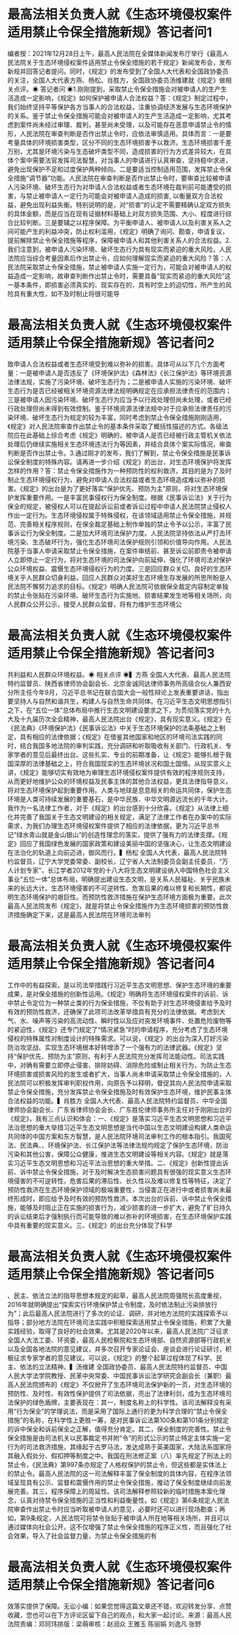 # 最高法相关负责人就《生态环境侵权案件适用禁止令保全措施新规》答记者问1

编者按：2021年12月28日上午，最高人民法院在全媒体新闻发布厅举行《最高人民法院关于生态环境侵权案件适用禁止令保全措施的若干规定》新闻发布会，发布新规并回答记者提问。同时，《规定》的发布受到了全国人大代表和全国政协委员的关注，全国人大代表方燕、杨松、肖胜方，全国政协委员汤维建就《规定》做相关点评。◉ 答记者问 ◉1.刚刚提到，采取禁止令保全措施会对被申请人的生产生活造成一定影响，《规定》如何保护被申请人合法权益？答：《规定》制定过程中，我们始终坚持平等保护各方当事人的合法权益，注重协调经济发展与生态环境保护的关系。鉴于禁止令保全措施可能会对被申请人的生产生活造成一定影响，尤其考虑到案件尚未经过审理、裁判，甚至尚未受理，以及可能存在恶意申请禁止令的情形，人民法院在审查判断是否作出禁止令时，应依法审慎适用。具体而言：一是要考量具体的环境损害类型，区分不同的生态环境损害予以救济。生态环境损害千差万别，尤其是环境污染与生态破坏类型不同，造成损害的行为方式差异较大，在具体个案中需要法官发挥司法智慧，对当事人的申请进行认真审查，坚持稳中求进，避免出现保护不足和过度保护两种倾向。二是要适当控制适用范围，发挥禁止令保全措施“调节器”功能。人民法院在审查判断是否作出禁止令时，要审查比较被申请人污染环境、破坏生态行为对申请人合法权益或者生态环境在裁判前可能遭受的损害，与禁止被申请人一定行为可能会对被申请人造成的损害, 以衡量双方合法权益，避免出现利益失衡。特别说明的是，对“损害”的认定不需要精确认定双方损失的具体金额，而是应当在现有证据材料基础上对双方损失范围、大小、程度进行综合比较判断。三是要辅之以程序保障。为平衡申请人、被申请人以及利害关系人之间可能产生的利益冲突，防止权利滥用，《规定》明确了询问、勘查，申请复议，提前解除禁止令保全措施等程序，保障被申请人和其他利害关系人的合法权益。2.我们注意到，被申请人污染环境、破坏生态行为具有现实而紧迫的重大风险，人民法院应当综合考量因素后作出禁止令，应如何理解现实而紧迫的重大风险？答：人民法院采取禁止令保全措施，禁止被申请人实施一定行为，可能会对被申请人的权益造成一定影响，故审查判断作出禁止令时，需要具备“现实而紧迫的重大风险”这一基本条件，即损害必须真实的、现实存在的，具有时空上的迫切性，所产生的风险具有重大性，如不及时制止将很可能导

# 最高法相关负责人就《生态环境侵权案件适用禁止令保全措施新规》答记者问2

致申请人合法权益或者生态环境受到难以弥补的损害。具体可从以下几个方面考量：一是被申请人是否违反了《环境保护法》《森林法》《长江保护法》等环境资源法律法规，实施了污染环境、破坏生态行为；二是被申请人实施的污染环境、破坏生态行为是否已经被相关环境资源法律法规明确规定在应承担法律责任的范围内；三是被申请人因污染环境、破坏生态行为应当予以行政处理但尚未处理，或者已经行政处理但尚未得到有效控制。鉴于环境资源法律法规中对于应承担法律责任的污染环境、破坏生态行为规定的较为丰富，同时考虑到禁止令保全措施刚刚适用，《规定》对人民法院审查作出禁止令的基本条件采取了概括性描述的方式。各级法院应在此基础上综合考虑《规定》明确的，被申请人是否已经被行政主管机关依法处理后仍继续实施相关生态环境违法行为等因素，并结合具体个案实际情况，审查判断是否作出禁止令。3.通过刚才的发布，我们了解到，禁止令保全措施是民事诉讼保全制度的特殊内容。请再进一步介绍《规定》的出台，对生态环境保护将发挥怎样的作用？答：禁止令保全措施作为一种预防性的权利救济，其目的是为了及时制止生态环境侵权行为，避免对申请人合法权益或者生态环境造成难以弥补的损害。《规定》的出台是为了更好落实“保护优先、预防为主”原则，将对生态环境保护发挥重要作用。一是丰富民事侵权行为保全制度。根据《民事诉讼法》关于行为保全的规定，被侵权人可以在提起诉讼前或者诉讼过程中申请人民法院禁止侵权人作出一定行为。生态环境侵权属于特殊侵权，在该领域适用禁止令保全措施，并规范、完善相关程序规则，在保全裁定基础上制作单独的禁止令予以公示，丰富了民事诉讼行为保全制度。二是加大环境司法保护力度。人民法院坚持依法从严打击环境污染、生态破坏行为，强化生态环境司法保护规则引领和价值导向作用。人民法院基于当事人申请采取禁止令保全措施，在案件审结前、甚至诉讼前即责令被申请人立即停止一定行为，将对生态环境的司法保护向前延伸，强化了环境司法对保护公众环境权益、震慑生态环境侵权行为的力度。三是回应群众关切。良好的生态环境关乎人民群众切身利益，回应人民群众对美好生态环境生存发展的所思所盼是人民法院不懈努力追求的目标。《规定》明确人民法院可依据保全裁定内容制定单独的禁止令张贴在污染环境、破坏生态行为实施地、损害结果发生地等相关场所，向人民群众公开公示，接受人民群众监督，将有力维护生态环境公

# 最高法相关负责人就《生态环境侵权案件适用禁止令保全措施新规》答记者问3

共利益和人民群众环境权益。◉ 相关点评 ◉▍方燕 全国人大代表、最高人民法院特约监督员、陕西省律师协会副会长、北京金诚同达律师事务所高级合伙人兼西安分所主任今年9月，习近平总书记在联合国大会一般性辩论上发表重要讲话，指出要坚持人与自然和谐共生，构建人与自然生命共同体。在习近平生态文明思想指引之下，在“五位一体”总体布局中推行生态文明建设要求之下，为贯彻落实党的十九大及十九届历次全会精神，最高人民法院出台《规定》，具有现实意义。《规定》在《民法典》《环境保护法》《民事诉讼法》中关于生态环境保护的法条基础之上制定，具有相应的法律依据；《规定》在借鉴其他国家和地区的环境司法实践的同时，结合我国多地法院的审判实践，充分调研和听取吸收有关部门、行政机关、专家学者的意见后最终出台。这些扎实、专业的前期准备，让《规定》能够扎根于我国深厚的法律基础之上，符合我国现实的生态环境状况和国土国情。从现实意义上讲，《规定》能够切实有效地为审理生态环境侵权案件提供有效的程序规则支持，从而更好地维护公众的环境权益及民事主体的其他合法权益，更具法律指导意义，将对生态环境保护起到重要作用。人类与地球是息息相关的命运共同体，保护生态环境是人类可持续发展的重要基石，是中华民族、中华文明源远流长的千年大计。我作为一名法律工作者，对于《规定》的出台感到十分欣喜。《规定》从法律上细化并完善了我国关于生态文明建设的相关规定，满足了法律工作者在办案中的实际需求，为我们办理生态环境侵权案件提供了相应的法律依据，更为习近平总书记“绿水青山就是金山银山”的创造性理念的落实，提供了强有力的法律支撑。《规定》回应了我国绿色发展的国家政策和建设美丽中国的坚强决心，让生态文明建设在法治化的轨道上向前迈进，御风而行。▍杨松 全国人大代表，最高人民法院特约监督员，辽宁大学党委常委、副校长，辽宁省人大法制委员会副主任委员，“万人计划专家”，长江学者2012年党的十八大将生态文明建设纳入中国特色社会主义事业“五位一体”总体布局，明确提出建设生态文明，是关系人民福祉、关乎民族未来的长远大计。生态环境侵害的不可逆转性、危害后果的难以修复和长期性，都说明生态环境保护的艰巨性。而预防性救济措施在保护生态环境方面极为重要。此次最高人民法院发布《规定》，就是将禁止令保全措施作为生态环境损害的预防性救济措施确定下来，这是最高人民法院在环境司法审判

# 最高法相关负责人就《生态环境侵权案件适用禁止令保全措施新规》答记者问4

工作中的有益探索，是以司法举措践行习近平生态文明思想、保护生态环境的重要成果，是对保全措施的创新性运用。《规定》明确将生态环境侵权案件的诉前、诉中禁止令定位为一种禁止类的行为保全措施，不仅有助于对生态环境侵害给予及时有效的预防性救济，还确保了此项司法改革举措具有充分的法律依据。考虑到大气、水、噪声等污染的高流动性、瞬时性以及应对突发环境事件、处置危险废物等的紧迫性，《规定》还专门规定了“情况紧急”时的申请程序，充分考虑了生态环境侵权的特殊属性对制度设计的特殊需求。可以说，《规定》的出台为深入打好污染防治攻坚战、实现生态环境根本好转增添了一个强有力的法律武器。《规定》坚持“保护优先、预防为主”原则，有利于人民法院充分发挥司法能动性。司法实践中，对确有需要立即停止侵害、排除妨碍、消除危险或制止相关行为，为防止生态环境损害或损害风险的发生或者扩大，当事人尚未申请采取禁止令保全措施的，人民法院可以积极发挥审判职权作用，向原告予以释明，督促其向人民法院申请采取禁止令保全措施，充分发挥禁止令保全措施及时有效保护生态环境，维护民事主体合法权益的功能。▍肖胜方  全国人大代表、最高人民法院特约监督员、中华全国律师协会副会长、广东省律师协会会长、广东胜伦律师事务所主任对于刚刚出台的《规定》，我有三点认识和体会：一、《规定》是落实习近平生态文明思想和习近平法治思想的重大举措习近平生态文明思想是当代中国以生态文明建设构建人类命运共同体的中国方案和东方智慧，是人民法院环境司法审判工作的根本指引。我国宪法、民法典、、环境保护法、长江保护法等法律法规均规定了保护生态环境，防治污染和其他公害，保障公众健康，推进生态文明建设等相关内容。《规定》就是落实习近平生态文明思想和习近平法治思想的重大举措。二、《规定》创新性提出诉前、诉中禁止令保全措施，对于及时解决生态损害问题具有很强的现实意义生态环境侵害的不可逆转性，危害后果的滞后性、长久性以及难以修复性等特征，决定了预防性救济在生态环境保护领域的极端重要性，当侵害正在进行中或者损害尚未最终形成时，即应给予及时有效的预防性救济。本次出台的诉前、诉中禁止令保全措施，能够及时阻止正在实施的损害行为，减少损害的进一步扩大，避免了旷日持久的诉讼结束后才强制执行而可能导致的难以弥补的环境损害，在生态环境保护实践中具有重要的现实意义。三、《规定》的出台充分体现了科学

# 最高法相关负责人就《生态环境侵权案件适用禁止令保全措施新规》答记者问5

、民主、依法立法的指导思想本规定的起草，最高人民法院周强院长高度重视，2016年就明确提出“探索实行环境保护禁止令制度，及时依法制止污染排放行为”；此后最高人民法院进行了多次的论证、调研，并对地方法院的实践探索予以指导；部分地方法院在环境司法实践中积极探索适用禁止令保全措施，积累了大量实践经验，取得了良好的社会效果。尤其是2020年以来，最高人民法院广泛征求全国人大法工委、环资委，最高人民检察院和生态环境部、自然资源部等行政机关以及全国各地法院的意见建议，并多次召开专家论证会、座谈会进行论证研讨，积极征求专家学者的意见建议。可以说，《规定》的整个起草过程体现了科学、民主、依法的立法精神。▍汤维建  全国政协委员、最高人民法院特约监督员、中国人民大学法学院教授、民革中央常委、中国民事诉讼法学研究会副会长（兼职）最高人民法院颁布的《规定》不仅掀开了生态环境司法保护新的一页，对生态环境的预防性、及时性、有效性保护提供了司法依据，亮出了法律利剑，成为生态环境司法保护的绿色盾牌，主要表现在：其一，制度名称上的科学性。该司法解释没有采用“行为保全”的学理说法，而是采用了国际上通行的更为科学合理的“禁止令保全措施”的名称，在科学性上更胜一筹，是对民事诉讼法第100条和第101条分别规定的诉中保全和诉前保全之正解，值得充分肯定。其二，保全制度的完善性。禁止令保全措施是由司法机关以民事裁定书并附“令”的形式公示的禁止特定主体实施一定行为的司法救济措施，其缘起于古罗马法，发达成熟于英美国家，大陆法系国家将其融入假处分、假扣押等制度之中。我国在刑法修正案（八）率先规定了刑法上的禁止令，《民法典》第997条亦规定了人格权保护的禁止令，但这些都是实体法上的禁止令。最高人民法院的这一司法解释丰富了保全制度的具体内容，在程序法领域呈现具有公示、监督和震慑作用的禁止令保全措施，推动了保全制度继续向前发展完善。其三，程序保障上的周延性。该司法解释参照较新的临时措施本案化理念，认真对待禁令保全措施的正当性和利益衡量性。如《规定》第6条规定人民法院审查作出禁止令时应当听取被申请人的意见，必要时还可以进行现场勘查；再如，第9条规定，人民法院可将禁令张贴于被申请人所在地等相关场所，并且可以通过媒体向社会公开。这不仅增强了禁止令保全措施的程序正义性，而且强化了社会效果，导入了社会监督力量，为禁止令保全措施的有

# 最高法相关负责人就《生态环境侵权案件适用禁止令保全措施新规》答记者问6

效落实提供了保障。无讼小编：如果您觉得这篇文章还不错，欢迎转发分享、点赞收藏，您也可以在下方评论区留下自己的观点，和大家一起讨论。来源：最高人民法院责编：邓珂玮排版：梁萌审核：赵润众 王雅玉 陈丽娟 刘逸凡 张野

